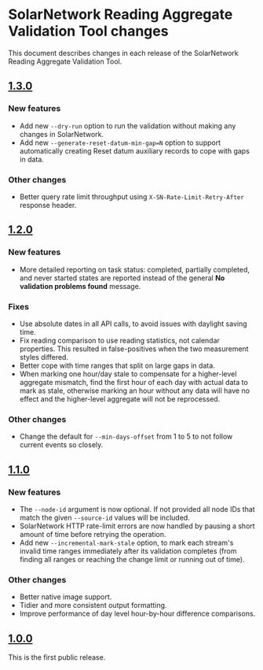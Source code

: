 # SolarNetwork Reading Aggregate Validation Tool changes

This document describes changes in each release of the SolarNetwork Reading Aggregate Validation
Tool.

## [1.3.0](https://github.com/SolarNetwork/reading-aggregate-validator/tree/1.3.0)

### New features

 * Add new `--dry-run` option to run the validation without making any changes in SolarNetwork.
 * Add new `--generate-reset-datum-min-gap=N` option to support automatically creating Reset
   datum auxiliary records to cope with gaps in data.

### Other changes

 * Better query rate limit throughput using `X-SN-Rate-Limit-Retry-After` response header.
 

## [1.2.0](https://github.com/SolarNetwork/reading-aggregate-validator/tree/1.2.0)

### New features

 * More detailed reporting on task status: completed, partially completed, and never started states
   are reported instead of the general **No validation problems found** message.

### Fixes

 * Use absolute dates in all API calls, to avoid issues with daylight saving time.
 * Fix reading comparison to use reading statistics, not calendar properties. This resulted in
   false-positives when the two measurement styles differed.
 * Better cope with time ranges that split on large gaps in data.
 * When marking one hour/day stale to compensate for a higher-level aggregate mismatch, find the
   first hour of each day with actual data to mark as stale, otherwise marking an hour without any
   data will have no effect and the higher-level aggregate will not be reprocessed.
 
### Other changes

 * Change the default for `--min-days-offset` from 1 to 5 to not follow current events so closely.


## [1.1.0](https://github.com/SolarNetwork/reading-aggregate-validator/tree/1.1.0)

### New features

 * The `--node-id` argument is now optional. If not provided all node IDs that match the given
   `--source-id` values will be included.
 * SolarNetwork HTTP rate-limit errors are now handled by pausing a short amount of time
   before retrying the operation.
 * Add new `--incremental-mark-stale` option, to mark each stream's invalid time ranges
   immediately after its validation completes (from finding all ranges or reaching the change
   limit or running out of time).

### Other changes

 * Better native image support.
 * Tidier and more consistent output formatting.
 * Improve performance of day level hour-by-hour difference comparisons.


## [1.0.0](https://github.com/SolarNetwork/reading-aggregate-validator/tree/1.0.0)

This is the first public release.
